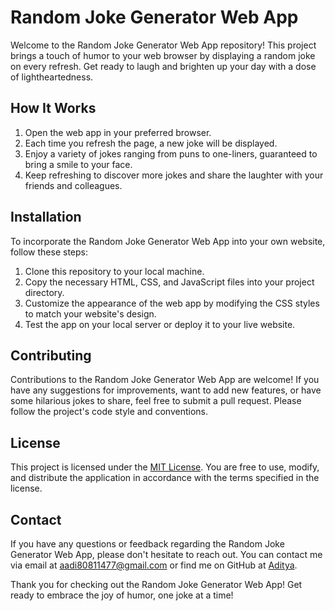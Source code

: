 # Random Joke Generator Web App

Welcome to the Random Joke Generator Web App repository! This project brings a touch of humor to your web browser by displaying a random joke on every refresh. Get ready to laugh and brighten up your day with a dose of lightheartedness.

## How It Works

1. Open the web app in your preferred browser.
2. Each time you refresh the page, a new joke will be displayed.
3. Enjoy a variety of jokes ranging from puns to one-liners, guaranteed to bring a smile to your face.
4. Keep refreshing to discover more jokes and share the laughter with your friends and colleagues.

## Installation

To incorporate the Random Joke Generator Web App into your own website, follow these steps:

1. Clone this repository to your local machine.
2. Copy the necessary HTML, CSS, and JavaScript files into your project directory.
3. Customize the appearance of the web app by modifying the CSS styles to match your website's design.
4. Test the app on your local server or deploy it to your live website.

## Contributing

Contributions to the Random Joke Generator Web App are welcome! If you have any suggestions for improvements, want to add new features, or have some hilarious jokes to share, feel free to submit a pull request. Please follow the project's code style and conventions.

## License

This project is licensed under the [MIT License](LICENSE). You are free to use, modify, and distribute the application in accordance with the terms specified in the license.

## Contact

If you have any questions or feedback regarding the Random Joke Generator Web App, please don't hesitate to reach out. You can contact me via email at [aadi80811477@gmail.com](aadi80811477@gmail.com) or find me on GitHub at [Aditya](https://github.com/aditya-pre).

Thank you for checking out the Random Joke Generator Web App! Get ready to embrace the joy of humor, one joke at a time!
